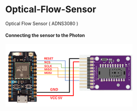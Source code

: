 # Optical-Flow-Sensor
Optical Flow Sensor ( ADNS3080 )

#### Connecting the sensor to the Photon
<p align="left">
  <img src="connection.bmp" width="400"/>
</p>
